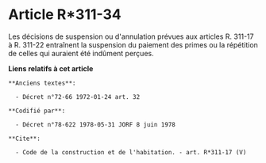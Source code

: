 # Article R*311-34

Les décisions de suspension ou d'annulation prévues aux articles R. 311-17 à R. 311-22 entraînent la suspension du paiement
des primes ou la répétition de celles qui auraient été indûment perçues.

**Liens relatifs à cet article**

	**Anciens textes**:

	  - Décret n°72-66 1972-01-24 art. 32

	**Codifié par**:

	  - Décret n°78-622 1978-05-31 JORF 8 juin 1978

	**Cite**:

	  - Code de la construction et de l'habitation. - art. R*311-17 (V)
